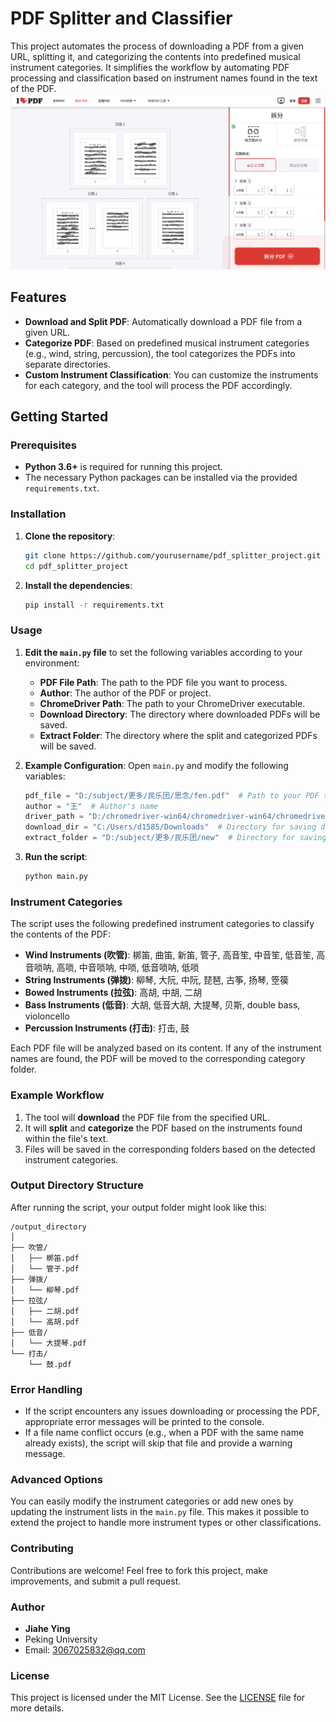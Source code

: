 # PDF Splitter and Classifier

This project automates the process of downloading a PDF from a given URL, splitting it, and categorizing the contents into predefined musical instrument categories. It simplifies the workflow by automating PDF processing and classification based on instrument names found in the text of the PDF.
![图片描述](example.png)


## Features

- **Download and Split PDF**: Automatically download a PDF file from a given URL.
- **Categorize PDF**: Based on predefined musical instrument categories (e.g., wind, string, percussion), the tool categorizes the PDFs into separate directories.
- **Custom Instrument Classification**: You can customize the instruments for each category, and the tool will process the PDF accordingly.

## Getting Started

### Prerequisites

- **Python 3.6+** is required for running this project.
- The necessary Python packages can be installed via the provided `requirements.txt`.

### Installation

1. **Clone the repository**:
   ```bash
   git clone https://github.com/yourusername/pdf_splitter_project.git
   cd pdf_splitter_project
   ```

2. **Install the dependencies**:
   ```bash
   pip install -r requirements.txt
   ```

### Usage

1. **Edit the `main.py` file** to set the following variables according to your environment:

   - **PDF File Path**: The path to the PDF file you want to process.
   - **Author**: The author of the PDF or project.
   - **ChromeDriver Path**: The path to your ChromeDriver executable.
   - **Download Directory**: The directory where downloaded PDFs will be saved.
   - **Extract Folder**: The directory where the split and categorized PDFs will be saved.

2. **Example Configuration**:
   Open `main.py` and modify the following variables:

   ```python
   pdf_file = "D:/subject/更多/民乐团/思念/fen.pdf"  # Path to your PDF file
   author = "王"  # Author's name
   driver_path = "D:/chromedriver-win64/chromedriver-win64/chromedriver.exe"  # Path to ChromeDriver executable
   download_dir = "C:/Users/d1585/Downloads"  # Directory for saving downloads
   extract_folder = "D:/subject/更多/民乐团/new"  # Directory for saving split and categorized PDFs
   ```

3. **Run the script**:
   ```bash
   python main.py
   ```

### Instrument Categories

The script uses the following predefined instrument categories to classify the contents of the PDF:

- **Wind Instruments (吹管)**: 梆笛, 曲笛, 新笛, 管子, 高音笙, 中音笙, 低音笙, 高音唢呐, 高唢, 中音唢呐, 中唢, 低音唢呐, 低唢
- **String Instruments (弹拨)**: 柳琴, 大阮, 中阮, 琵琶, 古筝, 扬琴, 箜篌
- **Bowed Instruments (拉弦)**: 高胡, 中胡, 二胡
- **Bass Instruments (低音)**: 大胡, 低音大胡, 大提琴, 贝斯, double bass, violoncello
- **Percussion Instruments (打击)**: 打击, 鼓

Each PDF file will be analyzed based on its content. If any of the instrument names are found, the PDF will be moved to the corresponding category folder.

### Example Workflow

1. The tool will **download** the PDF file from the specified URL.
2. It will **split** and **categorize** the PDF based on the instruments found within the file's text.
3. Files will be saved in the corresponding folders based on the detected instrument categories.

### Output Directory Structure

After running the script, your output folder might look like this:

```
/output_directory
│
├── 吹管/
│   ├── 梆笛.pdf
│   └── 管子.pdf
├── 弹拨/
│   └── 柳琴.pdf
├── 拉弦/
│   ├── 二胡.pdf
│   └── 高胡.pdf
├── 低音/
│   └── 大提琴.pdf
└── 打击/
    └── 鼓.pdf
```

### Error Handling

- If the script encounters any issues downloading or processing the PDF, appropriate error messages will be printed to the console.
- If a file name conflict occurs (e.g., when a PDF with the same name already exists), the script will skip that file and provide a warning message.

### Advanced Options

You can easily modify the instrument categories or add new ones by updating the instrument lists in the `main.py` file. This makes it possible to extend the project to handle more instrument types or other classifications.

### Contributing

Contributions are welcome! Feel free to fork this project, make improvements, and submit a pull request.

### Author

- **Jiahe Ying**
- Peking University
- Email: 3067025832@qq.com

### License

This project is licensed under the MIT License. See the [LICENSE](LICENSE) file for more details.



